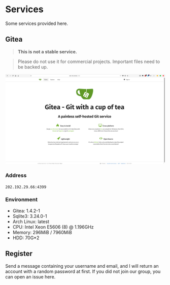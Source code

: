 # Services

Some services provided here.

## Gitea

> **This is not a stable service.**

> Please do not use it for commercial projects. 
Important files need to be backed up.

![gitea](images/gitea.png)

### Address

`202.192.29.66:4399` 

### Environment
- Gitea: 1.4.2-1
- Sqlite3: 3.24.0-1
- Arch Linux: latest
- CPU: Intel Xeon E5606 (8) @ 1.196GHz 
- Memory: 296MiB / 7960MiB
- HDD: 70G*2

## Register

Send a message containing your username and email, and I will return an account with a random password at first. If you did not join our group, you can open an issue here.